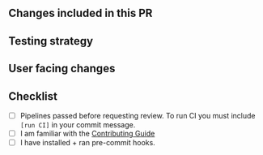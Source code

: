 ## Changes included in this PR

<!-- Include a brief description of the changes presented in this PR and any extra context that might be helpful for reviewers. -->

## Testing strategy

<!-- 
Before requesting review, verify that your changes pass PR CI by adding "[run ci]" to your commit message (or add a new blank commit with that message) or explain why CI is not necessary (e.g. docs changes). 

Briefly mention how this change is tested e.g. "new unit tests added". To pass automated coverage checks, ensure that you have added `# pragma: no cover` to jitted functions. 

Ensure that newly added tests work locally on 3 ranks using both SPMD and spawn mode (default) when applicable. For example:

SPMD mode: 
  `export BODO_SPAWN_MODE=0;
  mpiexec -n 3 pytest -svW ignore bodo/tests/test_dataframe.py::my_new_test`

Spawn mode (default mode): 
  `export BODO_NUM_WORKERS=3;
  pytest -svW ignore bodo/tests/test_dataframe.py::my_new_test`
-->

## User facing changes

<!-- Mention any changes to user facing APIs here and ensure that the documentation is up to date in Bodo/docs/docs -->

## Checklist

- [ ] Pipelines passed before requesting review. To run CI you must include `[run CI]` in your commit message.
- [ ] I am familiar with the [Contributing Guide](https://github.com/bodo-ai/Bodo/blob/main/CONTRIBUTING.md)
- [ ] I have installed + ran pre-commit hooks.
